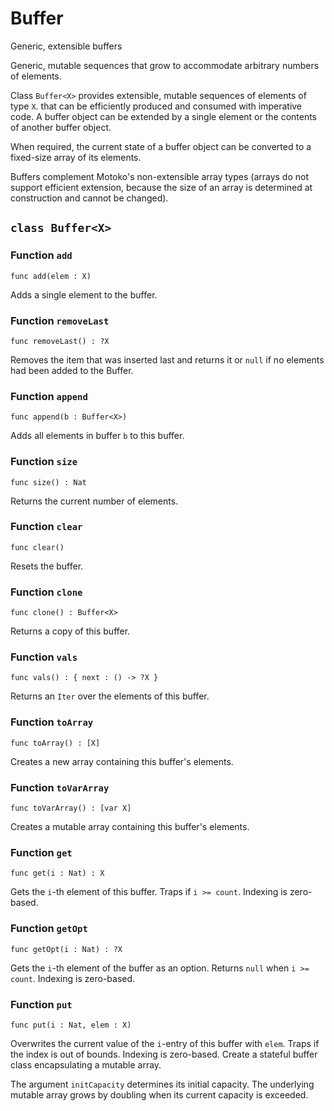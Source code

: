 # Buffer
Generic, extensible buffers

Generic, mutable sequences that grow to accommodate arbitrary numbers of elements.

Class `Buffer<X>` provides extensible, mutable sequences of elements of type `X`.
that can be efficiently produced and consumed with imperative code.
A buffer object can be extended by a single element or the contents of another buffer object.

When required, the current state of a buffer object can be converted to a fixed-size array of its elements.

Buffers complement Motoko's non-extensible array types
(arrays do not support efficient extension, because the size of an array is
determined at construction and cannot be changed).

## `class Buffer<X>`


### Function `add`
``` motoko no-repl
func add(elem : X)
```

Adds a single element to the buffer.


### Function `removeLast`
``` motoko no-repl
func removeLast() : ?X
```

Removes the item that was inserted last and returns it or `null` if no
elements had been added to the Buffer.


### Function `append`
``` motoko no-repl
func append(b : Buffer<X>)
```

Adds all elements in buffer `b` to this buffer.


### Function `size`
``` motoko no-repl
func size() : Nat
```

Returns the current number of elements.


### Function `clear`
``` motoko no-repl
func clear()
```

Resets the buffer.


### Function `clone`
``` motoko no-repl
func clone() : Buffer<X>
```

Returns a copy of this buffer.


### Function `vals`
``` motoko no-repl
func vals() : { next : () -> ?X }
```

Returns an `Iter` over the elements of this buffer.


### Function `toArray`
``` motoko no-repl
func toArray() : [X]
```

Creates a new array containing this buffer's elements.


### Function `toVarArray`
``` motoko no-repl
func toVarArray() : [var X]
```

Creates a mutable array containing this buffer's elements.


### Function `get`
``` motoko no-repl
func get(i : Nat) : X
```

Gets the `i`-th element of this buffer. Traps if  `i >= count`. Indexing is zero-based.


### Function `getOpt`
``` motoko no-repl
func getOpt(i : Nat) : ?X
```

Gets the `i`-th element of the buffer as an option. Returns `null` when `i >= count`. Indexing is zero-based.


### Function `put`
``` motoko no-repl
func put(i : Nat, elem : X)
```

Overwrites the current value of the `i`-entry of  this buffer with `elem`. Traps if the
index is out of bounds. Indexing is zero-based.
Create a stateful buffer class encapsulating a mutable array.

The argument `initCapacity` determines its initial capacity.
The underlying mutable array grows by doubling when its current
capacity is exceeded.
